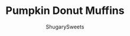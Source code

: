 ---
layout: ../../layouts/MarkdownPostLayout.astro
title: Pumpkin Donut Muffins
author: ShugarySweets
pubDate: 2019-01-15
description: "Bite sized Pumpkin Donut Muffins! Roll your baked pumpkin mini donuts in butter and cinnamon sugar for a bite sized breakfast treat no one can resist."
image_url: https://www.shugarysweets.com/wp-content/uploads/2013/10/pumpkin-donut-muffins-facebook.jpg
tags: ["Muffins","American"]
calories: 91
protein: 1
carbohydrates: 13
fats: 4
fiber: 0
ingredients: ["1/4 cup unsalted butter, softened","1/2 cup granulated sugar","1 large egg","1/2 teaspoon vanilla extract","1/2 cup pure pumpkin puree (not pumpkin pie filling)","1 cup all-purpose flour","1/2 teaspoon baking powder","1/2 teaspoon baking soda","1/4 teaspoon kosher salt","1/2 teaspoon allspice","1/2 teaspoon ground cinnamon","1/4 cup unsalted butter, melted","1/2 cup granulated sugar","1 1/2 teaspoon ground cinnamon"]
serves: 24
time: "20 minutes"
prepTime: "10 minutes"
instructions: ["In a mixer, blend butter and sugar until creamy. Add in egg and vanilla, beat until combined. Blend in pumpkin puree. Add flour, baking powder, baking soda, salt, allspice and cinnamon.","Fill cavities of a greased mini muffin pan about half full (I use a metal 1Tbsp scoop). Bake in a 375 degree F oven for 10 minutes. Remove and cool on wire rack.","Meanwhile, mix cinnamon and sugar and a small bowl. In a separate bowl, melt butter.","Dip each muffin top into the melted butter then into the cinnamon sugar mix. Repeat until all muffins are dipped. Store in an airtight container for up to one week. Or freeze for up to one month."]
nutrition: ["91 calories","13 grams carbohydrates","18 milligrams cholesterol","4 grams fat","0 grams fiber","1 grams protein","2 grams saturated fat","53 milligrams sodium","9 grams sugar","0 grams trans fat","1 grams unsaturated fat"]
---